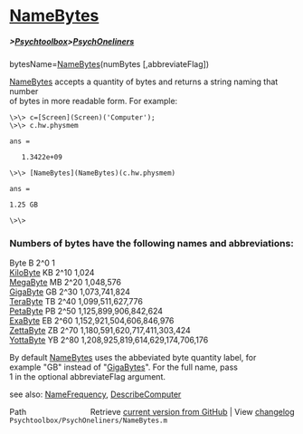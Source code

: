 # [NameBytes](NameBytes)
##### >[Psychtoolbox](Psychtoolbox)>[PsychOneliners](PsychOneliners)

bytesName=[NameBytes](NameBytes)(numBytes [,abbreviateFlag])  
  
[NameBytes](NameBytes) accepts a quantity of bytes and returns a string naming that number  
of bytes in more readable form.  For example:  
  
    \>\> c=[Screen](Screen)('Computer');  
    \>\> c.hw.physmem  
  
    ans =  
  
       1.3422e+09  
  
    \>\> [NameBytes](NameBytes)(c.hw.physmem)  
  
    ans =  
  
    1.25 GB  
  
    \>\>  
  
### Numbers of bytes have the following names and abbreviations:  
  
  Byte        B       2^0                                     1        
  [KiloByte](KiloByte)    KB      2^10                                1,024  
  [MegaByte](MegaByte)    MB      2^20                            1,048,576  
  [GigaByte](GigaByte)    GB      2^30                        1,073,741,824  
  [TeraByte](TeraByte)    TB      2^40                    1,099,511,627,776     
  [PetaByte](PetaByte)    PB      2^50                1,125,899,906,842,624  
  [ExaByte](ExaByte)     EB      2^60            1,152,921,504,606,846,976  
  [ZettaByte](ZettaByte)   ZB      2^70        1,180,591,620,717,411,303,424  
  [YottaByte](YottaByte)   YB      2^80    1,208,925,819,614,629,174,706,176  
  
By default [NameBytes](NameBytes) uses the abbeviated byte quantity label, for   
example "GB" instead of "[GigaBytes](GigaBytes)".  For the full name, pass  
1 in the optional abbreviateFlag argument.    
  
see also: [NameFrequency](NameFrequency), [DescribeComputer](DescribeComputer)  




<div class="code_header" style="text-align:right;">
  <span style="float:left;">Path&nbsp;&nbsp;</span> <span class="counter">Retrieve <a href=
  "https://raw.github.com/Psychtoolbox-3/Psychtoolbox-3/beta/Psychtoolbox/PsychOneliners/NameBytes.m">current version from GitHub</a> | View <a href=
  "https://github.com/Psychtoolbox-3/Psychtoolbox-3/commits/beta/Psychtoolbox/PsychOneliners/NameBytes.m">changelog</a></span>
</div>
<div class="code">
  <code>Psychtoolbox/PsychOneliners/NameBytes.m</code>
</div>

